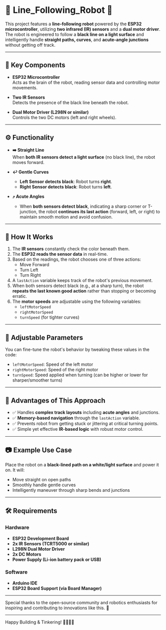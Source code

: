# 🤖 **Line_Following_Robot** 🚗

This project features a **line-following robot** powered by the **ESP32 microcontroller**, utilizing **two infrared (IR) sensors** and a **dual motor driver**. The robot is engineered to follow a **black line on a light surface** and intelligently handle **straight paths, curves**, and **acute-angle junctions** without getting off track.

---

## 🧩 **Key Components**

- **ESP32 Microcontroller**  
  Acts as the brain of the robot, reading sensor data and controlling motor movements.

- **Two IR Sensors**  
  Detects the presence of the black line beneath the robot.

- **Dual Motor Driver (L298N or similar)**  
  Controls the two DC motors (left and right wheels).

---

## ⚙️ **Functionality**

- **➡️ Straight Line**  
  When **both IR sensors detect a light surface** (no black line), the robot moves forward.

- **↩️ Gentle Curves**
  - **Left Sensor detects black**: Robot turns **right**.
  - **Right Sensor detects black**: Robot turns **left**.

- **⤴️ Acute Angles**
  - When **both sensors detect black**, indicating a sharp corner or T-junction, the robot **continues its last action** (forward, left, or right) to maintain smooth motion and avoid confusion.

---

## 🧠 **How It Works**

1. The **IR sensors** constantly check the color beneath them.
2. The **ESP32 reads the sensor data** in real-time.
3. Based on the readings, the robot chooses one of three actions:
   - Move Forward
   - Turn Left
   - Turn Right
4. A `lastAction` variable keeps track of the robot's previous movement.
5. When both sensors detect black (e.g., at a sharp turn), the robot **repeats the last known good action** rather than stopping or becoming erratic.
6. The **motor speeds** are adjustable using the following variables:
   - `leftMotorSpeed`
   - `rightMotorSpeed`
   - `turnSpeed` (for tighter curves)

---

## 🔧 **Adjustable Parameters**

You can fine-tune the robot's behavior by tweaking these values in the code:

- `leftMotorSpeed`: Speed of the left motor
- `rightMotorSpeed`: Speed of the right motor
- `turnSpeed`: Speed applied when turning (can be higher or lower for sharper/smoother turns)

---

## 🚦 **Advantages of This Approach**

- ✅ Handles **complex track layouts** including **acute angles** and junctions.
- ✅ **Memory-based navigation** through the `lastAction` variable.
- ✅ Prevents robot from getting stuck or jittering at critical turning points.
- ✅ Simple yet effective **IR-based logic** with robust motor control.

---

## 📷 **Example Use Case**

Place the robot on a **black-lined path on a white/light surface** and power it on. It will:

- Move straight on open paths
- Smoothly handle gentle curves
- Intelligently maneuver through sharp bends and junctions

---

## 🛠️ **Requirements**

### Hardware
- **ESP32 Development Board**
- **2x IR Sensors (TCRT5000 or similar)**
- **L298N Dual Motor Driver**
- **2x DC Motors**
- **Power Supply (Li-ion battery pack or USB)**

### Software
- **Arduino IDE**
- **ESP32 Board Support (via Board Manager)**

---
Special thanks to the open-source community and robotics enthusiasts for inspiring and contributing to innovations like this. 🚀

---

Happy Building & Tinkering! 👨‍🔧👩‍💻
